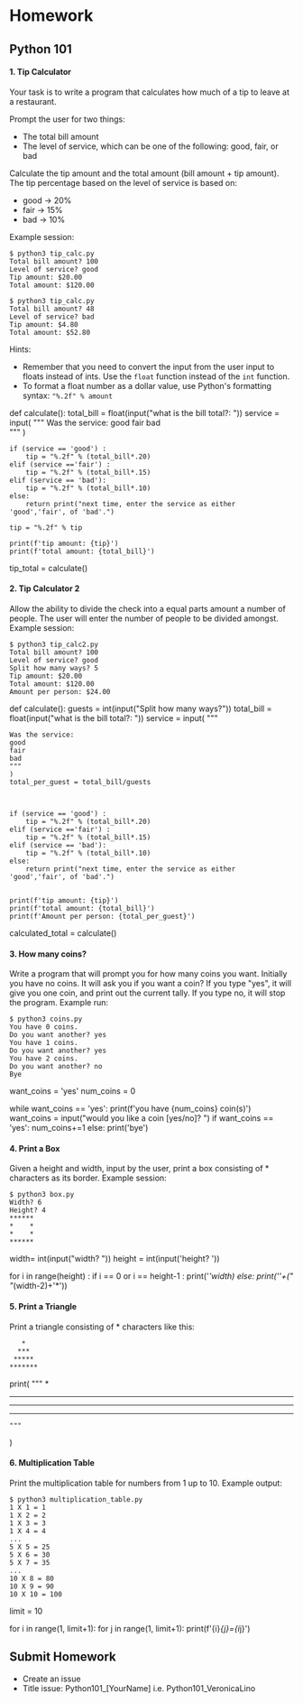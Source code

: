# Homework

## Python 101

#### 1. Tip Calculator

Your task is to write a program that calculates how much of a tip to leave at a restaurant.

Prompt the user for two things:

- The total bill amount
- The level of service, which can be one of the following: good, fair, or bad

Calculate the tip amount and the total amount (bill amount + tip amount). The tip percentage based on the level of service is based on:

- good -> 20%
- fair -> 15%
- bad -> 10%

Example session:

```
$ python3 tip_calc.py
Total bill amount? 100
Level of service? good
Tip amount: $20.00
Total amount: $120.00
```

```
$ python3 tip_calc.py
Total bill amount? 48
Level of service? bad
Tip amount: $4.80
Total amount: $52.80
```

Hints:

- Remember that you need to convert the input from the user input to floats instead of ints. Use the `float` function instead of the `int` function.
- To format a float number as a dollar value, use Python's formatting syntax: `"%.2f" % amount`



def calculate():
    total_bill = float(input("what is the bill total?: "))
    service = input(
        """
    Was the service: 
    good 
    fair 
    bad   
    """
    )
    
    if (service == 'good') :
        tip = "%.2f" % (total_bill*.20) 
    elif (service =='fair') :
        tip = "%.2f" % (total_bill*.15) 
    elif (service == 'bad'):
        tip = "%.2f" % (total_bill*.10) 
    else: 
        return print("next time, enter the service as either 'good','fair', of 'bad'.")

    tip = "%.2f" % tip

    print(f'tip amount: {tip}')
    print(f'total amount: {total_bill}')
    

tip_total = calculate()

#### 2. Tip Calculator 2

Allow the ability to divide the check into a equal parts amount a number of people. The user will enter the number of people to be divided amongst. Example session:

```
$ python3 tip_calc2.py
Total bill amount? 100
Level of service? good
Split how many ways? 5
Tip amount: $20.00
Total amount: $120.00
Amount per person: $24.00
```


def calculate():
    guests = int(input("Split how many ways?"))
    total_bill = float(input("what is the bill total?: "))
    service = input(
        """

    Was the service: 
    good 
    fair 
    bad   
    """
    )
    total_per_guest = total_bill/guests

    

    if (service == 'good') :
        tip = "%.2f" % (total_bill*.20) 
    elif (service =='fair') :
        tip = "%.2f" % (total_bill*.15) 
    elif (service == 'bad'):
        tip = "%.2f" % (total_bill*.10) 
    else: 
        return print("next time, enter the service as either 'good','fair', of 'bad'.")


    print(f'tip amount: {tip}')
    print(f'total amount: {total_bill}')
    print(f'Amount per person: {total_per_guest}')


calculated_total = calculate()

#### 3. How many coins?

Write a program that will prompt you for how many coins you want. Initially you have no coins. It will ask you if you want a coin? If you type "yes", it will give you one coin, and print out the current tally. If you type no, it will stop the program. Example run:

```
$ python3 coins.py
You have 0 coins.
Do you want another? yes
You have 1 coins.
Do you want another? yes
You have 2 coins.
Do you want another? no
Bye
```

want_coins = 'yes'
num_coins = 0

while want_coins == 'yes':
    print(f'you have {num_coins} coin(s)')
    want_coins = input("would you like a coin [yes/no]? ")
    if want_coins == 'yes':
        num_coins+=1
    else:
        print('bye')

#### 4. Print a Box

Given a height and width, input by the user, print a box consisting of * characters as its border. Example session:

```
$ python3 box.py
Width? 6
Height? 4
******
*    *
*    *
******
```

width= int(input("width? "))
height = int(input('height? '))

for i in range(height) :
    if i == 0 or i == height-1 :
        print('*'*width)
    else:
        print('*'+(" "*(width-2)+'*'))

#### 5. Print a Triangle

Print a triangle consisting of * characters like this:

```
   *
  ***
 *****
*******
```

print(
    """
    *
   ***
  *****
 *******
    """
)

#### 6. Multiplication Table

Print the multiplication table for numbers from 1 up to 10. Example output:

```
$ python3 multiplication_table.py
1 X 1 = 1
1 X 2 = 2
1 X 3 = 3
1 X 4 = 4
...
5 X 5 = 25
5 X 6 = 30
5 X 7 = 35
...
10 X 8 = 80
10 X 9 = 90
10 X 10 = 100
```

limit = 10

for i in range(1, limit+1):
    for j in range(1, limit+1):
        print(f'{i}*{j}={i*j}')

## Submit Homework
- Create an issue
- Title issue: Python101_[YourName] i.e. Python101_VeronicaLino